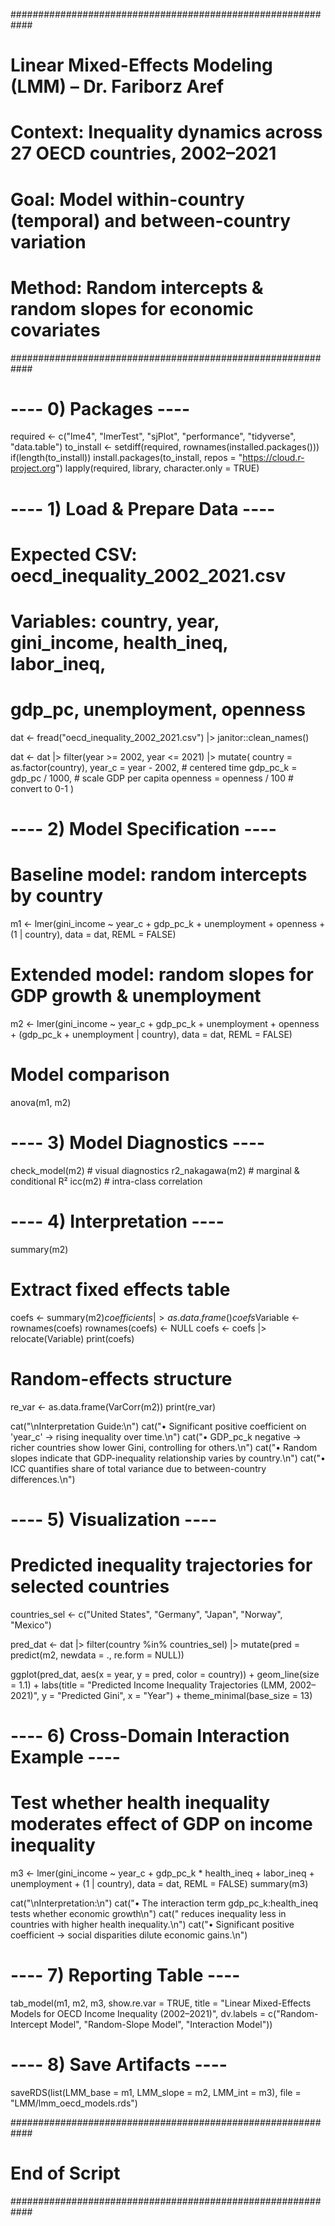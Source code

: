 ############################################################
# Linear Mixed-Effects Modeling (LMM) – Dr. Fariborz Aref
# Context: Inequality dynamics across 27 OECD countries, 2002–2021
# Goal: Model within-country (temporal) and between-country variation
# Method: Random intercepts & random slopes for economic covariates
############################################################

# ---- 0) Packages ----
required <- c("lme4", "lmerTest", "sjPlot", "performance",
              "tidyverse", "data.table")
to_install <- setdiff(required, rownames(installed.packages()))
if(length(to_install)) install.packages(to_install, repos = "https://cloud.r-project.org")
lapply(required, library, character.only = TRUE)

# ---- 1) Load & Prepare Data ----
# Expected CSV: oecd_inequality_2002_2021.csv
# Variables: country, year, gini_income, health_ineq, labor_ineq,
#            gdp_pc, unemployment, openness
dat <- fread("oecd_inequality_2002_2021.csv") |> janitor::clean_names()

dat <- dat |>
  filter(year >= 2002, year <= 2021) |>
  mutate(
    country = as.factor(country),
    year_c = year - 2002,                   # centered time
    gdp_pc_k = gdp_pc / 1000,               # scale GDP per capita
    openness = openness / 100               # convert to 0-1
  )

# ---- 2) Model Specification ----
# Baseline model: random intercepts by country
m1 <- lmer(gini_income ~ year_c + gdp_pc_k + unemployment + openness +
             (1 | country), data = dat, REML = FALSE)

# Extended model: random slopes for GDP growth & unemployment
m2 <- lmer(gini_income ~ year_c + gdp_pc_k + unemployment + openness +
             (gdp_pc_k + unemployment | country), data = dat, REML = FALSE)

# Model comparison
anova(m1, m2)

# ---- 3) Model Diagnostics ----
check_model(m2)       # visual diagnostics
r2_nakagawa(m2)       # marginal & conditional R²
icc(m2)               # intra-class correlation

# ---- 4) Interpretation ----
summary(m2)

# Extract fixed effects table
coefs <- summary(m2)$coefficients |> as.data.frame()
coefs$Variable <- rownames(coefs)
rownames(coefs) <- NULL
coefs <- coefs |> relocate(Variable)
print(coefs)

# Random-effects structure
re_var <- as.data.frame(VarCorr(m2))
print(re_var)

cat("\nInterpretation Guide:\n")
cat("• Significant positive coefficient on 'year_c' → rising inequality over time.\n")
cat("• GDP_pc_k negative → richer countries show lower Gini, controlling for others.\n")
cat("• Random slopes indicate that GDP-inequality relationship varies by country.\n")
cat("• ICC quantifies share of total variance due to between-country differences.\n")

# ---- 5) Visualization ----
# Predicted inequality trajectories for selected countries
countries_sel <- c("United States", "Germany", "Japan", "Norway", "Mexico")

pred_dat <- dat |>
  filter(country %in% countries_sel) |>
  mutate(pred = predict(m2, newdata = ., re.form = NULL))

ggplot(pred_dat, aes(x = year, y = pred, color = country)) +
  geom_line(size = 1.1) +
  labs(title = "Predicted Income Inequality Trajectories (LMM, 2002–2021)",
       y = "Predicted Gini", x = "Year") +
  theme_minimal(base_size = 13)

# ---- 6) Cross-Domain Interaction Example ----
# Test whether health inequality moderates effect of GDP on income inequality
m3 <- lmer(gini_income ~ year_c + gdp_pc_k * health_ineq + labor_ineq +
             unemployment + (1 | country), data = dat, REML = FALSE)
summary(m3)

cat("\nInterpretation:\n")
cat("• The interaction term gdp_pc_k:health_ineq tests whether economic growth\n")
cat("  reduces inequality less in countries with higher health inequality.\n")
cat("• Significant positive coefficient → social disparities dilute economic gains.\n")

# ---- 7) Reporting Table ----
tab_model(m1, m2, m3, show.re.var = TRUE,
          title = "Linear Mixed-Effects Models for OECD Income Inequality (2002–2021)",
          dv.labels = c("Random-Intercept Model", "Random-Slope Model", "Interaction Model"))

# ---- 8) Save Artifacts ----
saveRDS(list(LMM_base = m1, LMM_slope = m2, LMM_int = m3),
        file = "LMM/lmm_oecd_models.rds")

############################################################
# End of Script
############################################################

